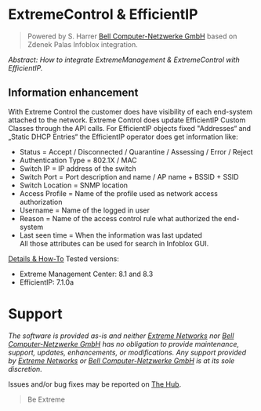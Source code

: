 # ExtremeControl & EfficientIP

>Powered by S. Harrer [Bell Computer-Netzwerke GmbH](http://www.bell.de/) based on Zdenek Palas Infoblox integration.

_Abstract: How to integrate ExtremeManagement & ExtremeControl with EfficientIP._


## Information enhancement
With Extreme Control the customer does have visibility of each end-system attached to the network. Extreme Control does update EfficientIP Custom Classes through the API calls.
For EfficientIP objects fixed "Addresses“ and „Static DHCP Entries“ the EfficientIP operator does get information like:
*	Status = Accept / Disconnected / Quarantine / Assessing / Error / Reject
*	Authentication Type = 802.1X / MAC 
*	Switch IP = IP address of the switch
*	Switch Port = Port description and name / AP name + BSSID + SSID
*	Switch Location = SNMP location
*	Access Profile = Name of the profile used as network access authorization 
*	Username = Name of the logged in user
*	Reason = Name of the access control rule what authorized the end-system
*	Last seen time = When the information was last updated  
All those attributes can be used for search in Infoblox GUI.

[Details & How-To](ext_attributes/README.md)
Tested versions:
* Extreme Management Center: 8.1 and 8.3
* EfficientIP: 7.1.0a


# Support
_The software is provided as-is and neither [Extreme Networks](http://www.extremenetworks.com/) nor [Bell Computer-Netzwerke GmbH](http://www.bell.de/) has no obligation to provide maintenance, support, updates, enhancements, or modifications. Any support provided by [Extreme Networks](http://www.extremenetworks.com/) or [Bell Computer-Netzwerke GmbH](http://bell.de) is at its sole discretion._

Issues and/or bug fixes may be reported on [The Hub](https://community.extremenetworks.com/extreme).

>Be Extreme
 
